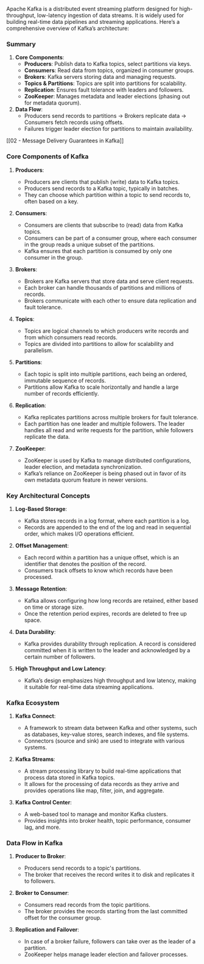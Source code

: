 Apache Kafka is a distributed event streaming platform designed for high-throughput, low-latency ingestion of data streams. It is widely used for building real-time data pipelines and streaming applications. Here’s a comprehensive overview of Kafka’s architecture:
### Summary

1. **Core Components**:
    - **Producers**: Publish data to Kafka topics, select partitions via keys.
    - **Consumers**: Read data from topics, organized in consumer groups.
    - **Brokers**: Kafka servers storing data and managing requests.
    - **Topics & Partitions**: Topics are split into partitions for scalability.
    - **Replication**: Ensures fault tolerance with leaders and followers.
    - **ZooKeeper**: Manages metadata and leader elections (phasing out for metadata quorum).
2. **Data Flow**:
    - Producers send records to partitions → Brokers replicate data → Consumers fetch records using offsets.
    - Failures trigger leader election for partitions to maintain availability.

[[02 - Message Delivery Guarantees in Kafka]]
### Core Components of Kafka

1. **Producers**:
    - Producers are clients that publish (write) data to Kafka topics.
    - Producers send records to a Kafka topic, typically in batches.
    - They can choose which partition within a topic to send records to, often based on a key.

2. **Consumers**:
    - Consumers are clients that subscribe to (read) data from Kafka topics.
    - Consumers can be part of a consumer group, where each consumer in the group reads a unique subset of the partitions.
    - Kafka ensures that each partition is consumed by only one consumer in the group.

3. **Brokers**:
    - Brokers are Kafka servers that store data and serve client requests.
    - Each broker can handle thousands of partitions and millions of records.
    - Brokers communicate with each other to ensure data replication and fault tolerance.

4. **Topics**:
    - Topics are logical channels to which producers write records and from which consumers read records.
    - Topics are divided into partitions to allow for scalability and parallelism.

5. **Partitions**:
    - Each topic is split into multiple partitions, each being an ordered, immutable sequence of records.
    - Partitions allow Kafka to scale horizontally and handle a large number of records efficiently.

6. **Replication**:
    - Kafka replicates partitions across multiple brokers for fault tolerance.
    - Each partition has one leader and multiple followers. The leader handles all read and write requests for the partition, while followers replicate the data.

7. **ZooKeeper**:
    - ZooKeeper is used by Kafka to manage distributed configurations, leader election, and metadata synchronization.
    - Kafka’s reliance on ZooKeeper is being phased out in favor of its own metadata quorum feature in newer versions.

### Key Architectural Concepts

1. **Log-Based Storage**:
    - Kafka stores records in a log format, where each partition is a log.
    - Records are appended to the end of the log and read in sequential order, which makes I/O operations efficient.

2. **Offset Management**:
    - Each record within a partition has a unique offset, which is an identifier that denotes the position of the record.
    - Consumers track offsets to know which records have been processed.

3. **Message Retention**:
    - Kafka allows configuring how long records are retained, either based on time or storage size.
    - Once the retention period expires, records are deleted to free up space.

4. **Data Durability**:
    - Kafka provides durability through replication. A record is considered committed when it is written to the leader and acknowledged by a certain number of followers.

5. **High Throughput and Low Latency**:
    - Kafka’s design emphasizes high throughput and low latency, making it suitable for real-time data streaming applications.

### Kafka Ecosystem

1. **Kafka Connect**:
    - A framework to stream data between Kafka and other systems, such as databases, key-value stores, search indexes, and file systems.
    - Connectors (source and sink) are used to integrate with various systems.

2. **Kafka Streams**:
    - A stream processing library to build real-time applications that process data stored in Kafka topics.
    - It allows for the processing of data records as they arrive and provides operations like map, filter, join, and aggregate.

3. **Kafka Control Center**:
    - A web-based tool to manage and monitor Kafka clusters.
    - Provides insights into broker health, topic performance, consumer lag, and more.

### Data Flow in Kafka

1. **Producer to Broker**:
    - Producers send records to a topic's partitions.
    - The broker that receives the record writes it to disk and replicates it to followers.

2. **Broker to Consumer**:
    - Consumers read records from the topic partitions.
    - The broker provides the records starting from the last committed offset for the consumer group.

3. **Replication and Failover**:
    - In case of a broker failure, followers can take over as the leader of a partition.
    - ZooKeeper helps manage leader election and failover processes.
